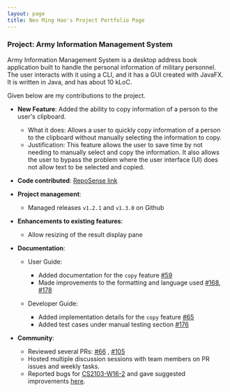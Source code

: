 ```yaml
---
layout: page 
title: Neo Ming Hao's Project Portfolio Page
---
```


### Project: Army Information Management System

Army Information Management System is a desktop address book application built to handle the personal information of military personnel. The user interacts with it using a CLI, and it has a GUI created with JavaFX. It is written in Java, and has about 10 kLoC.

Given below are my contributions to the project.

- **New Feature**: Added the ability to copy information of a person to the user's clipboard.
    - What it does: Allows a user to quickly copy information of a person to the clipboard without manually selecting
      the information to copy.
    - Justification: This feature allows the user to save time by not needing to manually select and copy the
      information. It also allows the user to bypass the problem where the user interface (UI) does not allow text to be
      selected and copied.

- **Code
  contributed**: [RepoSense link](https://nus-cs2103-ay2223s2.github.io/tp-dashboard/?search=minosx31&breakdown=true)

- **Project management**:
    - Managed releases `v1.2.1` and `v1.3.0` on Github

- **Enhancements to existing features**:
    - Allow resizing of the result display pane

- **Documentation**:
    - User Guide:
        - Added documentation for the `copy` feature [\#59](https://github.com/AY2223S2-CS2103T-W10-3/tp/pull/59)
        - Made improvements to the formatting and language used [\#168](https://github.com/AY2223S2-CS2103T-W10-3/tp/pull/168), [\#178](https://github.com/AY2223S2-CS2103T-W10-3/tp/pull/178)

    - Developer Guide:
        - Added implementation details for the `copy`
          feature [\#65](https://github.com/AY2223S2-CS2103T-W10-3/tp/pull/65)
        - Added test cases under manual testing section [\#176](https://github.com/AY2223S2-CS2103T-W10-3/tp/pull/176)

- **Community**:
    - Reviewed several PRs: [\#66](https://github.com/AY2223S2-CS2103T-W10-3/tp/pull/66)
      , [\#105](https://github.com/AY2223S2-CS2103T-W10-3/tp/pull/105)
    - Hosted multiple discussion sessions with team members on PR issues and weekly tasks.
    - Reported bugs for [CS2103-W16-2](https://github.com/AY2223S2-CS2103-W16-2/tp) and gave suggested
      improvements [here](https://github.com/minosx31/ped/issues).
